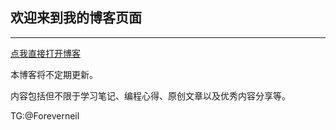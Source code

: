<!-- [![.github/workflows/ci.yaml](https://github.com/growster/growster.github.io/actions/workflows/ci.yaml/badge.svg?branch=main)](https://github.com/growster/growster.github.io/actions/workflows/ci.yaml) -->

## 欢迎来到我的博客页面
* * *
[点我直接打开博客](https://growster.github.io)

本博客将不定期更新。

内容包括但不限于学习笔记、编程心得、原创文章以及优秀内容分享等。

TG:@Foreverneil
